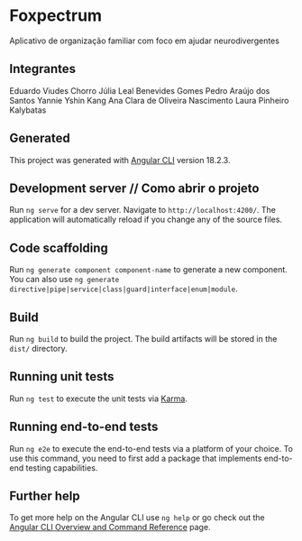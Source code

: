 # Foxpectrum

Aplicativo de organização familiar com foco em ajudar neurodivergentes

## Integrantes

Eduardo Viudes Chorro
Júlia Leal Benevides Gomes
Pedro Araújo dos Santos
Yannie Yshin Kang
Ana Clara de Oliveira Nascimento
Laura Pinheiro Kalybatas

## Generated

This project was generated with [Angular CLI](https://github.com/angular/angular-cli) version 18.2.3.

## Development server // Como abrir o projeto

Run `ng serve` for a dev server. Navigate to `http://localhost:4200/`. The application will automatically reload if you change any of the source files.

## Code scaffolding

Run `ng generate component component-name` to generate a new component. You can also use `ng generate directive|pipe|service|class|guard|interface|enum|module`.

## Build

Run `ng build` to build the project. The build artifacts will be stored in the `dist/` directory.

## Running unit tests

Run `ng test` to execute the unit tests via [Karma](https://karma-runner.github.io).

## Running end-to-end tests

Run `ng e2e` to execute the end-to-end tests via a platform of your choice. To use this command, you need to first add a package that implements end-to-end testing capabilities.

## Further help

To get more help on the Angular CLI use `ng help` or go check out the [Angular CLI Overview and Command Reference](https://angular.dev/tools/cli) page.
